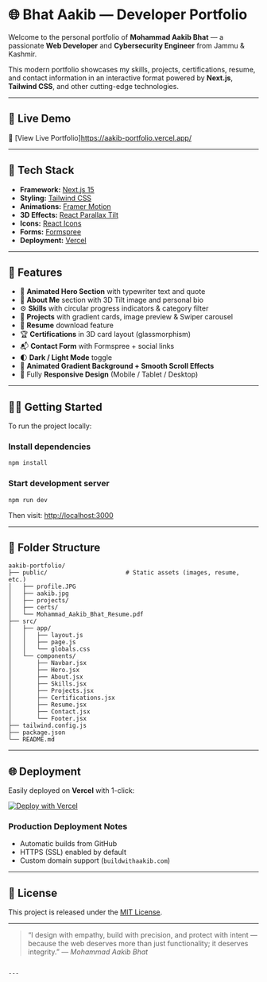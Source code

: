
# 🌐 Bhat Aakib — Developer Portfolio

Welcome to the personal portfolio of **Mohammad Aakib Bhat** — a passionate **Web Developer** and **Cybersecurity Engineer** from Jammu & Kashmir.

This modern portfolio showcases my skills, projects, certifications, resume, and contact information in an interactive format powered by **Next.js**, **Tailwind CSS**, and other cutting-edge technologies.

---

## 🚀 Live Demo

🔗 [View Live Portfolio]https://aakib-portfolio.vercel.app/

---

## 🧰 Tech Stack

- **Framework:** [Next.js 15](https://nextjs.org)
- **Styling:** [Tailwind CSS](https://tailwindcss.com)
- **Animations:** [Framer Motion](https://www.framer.com/motion/)
- **3D Effects:** [React Parallax Tilt](https://www.npmjs.com/package/react-parallax-tilt)
- **Icons:** [React Icons](https://react-icons.github.io/react-icons/)
- **Forms:** [Formspree](https://formspree.io/)
- **Deployment:** [Vercel](https://vercel.com)

---

## 📁 Features

- 🎯 **Animated Hero Section** with typewriter text and quote  
- 👤 **About Me** section with 3D Tilt image and personal bio  
- ⚙️ **Skills** with circular progress indicators & category filter  
- 💼 **Projects** with gradient cards, image preview & Swiper carousel  
- 📜 **Resume** download feature  
- 🏆 **Certifications** in 3D card layout (glassmorphism)  
- 📬 **Contact Form** with Formspree + social links  
- 🌓 **Dark / Light Mode** toggle  
- 🌈 **Animated Gradient Background + Smooth Scroll Effects**  
- 📱 Fully **Responsive Design** (Mobile / Tablet / Desktop)

---

## 🧑‍💻 Getting Started

To run the project locally:

### Install dependencies
```bash
npm install
````

### Start development server

```bash
npm run dev
```

Then visit: [http://localhost:3000](http://localhost:3000)

---

## 📁 Folder Structure

```
aakib-portfolio/
├── public/                      # Static assets (images, resume, etc.)
│   ├── profile.JPG
│   ├── aakib.jpg
│   ├── projects/
│   ├── certs/
│   └── Mohammad_Aakib_Bhat_Resume.pdf
├── src/
│   ├── app/
│   │   ├── layout.js
│   │   ├── page.js
│   │   └── globals.css
│   └── components/
│       ├── Navbar.jsx
│       ├── Hero.jsx
│       ├── About.jsx
│       ├── Skills.jsx
│       ├── Projects.jsx
│       ├── Certifications.jsx
│       ├── Resume.jsx
│       ├── Contact.jsx
│       └── Footer.jsx
├── tailwind.config.js
├── package.json
└── README.md
```

---

## 🌐 Deployment

Easily deployed on **Vercel** with 1-click:

[![Deploy with Vercel](https://vercel.com/button)](https://vercel.com/import/project)

### Production Deployment Notes

* Automatic builds from GitHub
* HTTPS (SSL) enabled by default
* Custom domain support (`buildwithaakib.com`)

---



## 📝 License

This project is released under the [MIT License](LICENSE).

---

> “I design with empathy, build with precision, and protect with intent — because the web deserves more than just functionality; it deserves integrity.”
> — *Mohammad Aakib Bhat*

```

---

```
